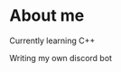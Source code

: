 # About me

Currently learning C++

Writing my own discord bot

<!---
This-aint-normal/This-aint-normal is a ✨ special ✨ repository because its `README.md` (this file) appears on your GitHub profile.
You can click the Preview link to take a look at your changes.
--->
